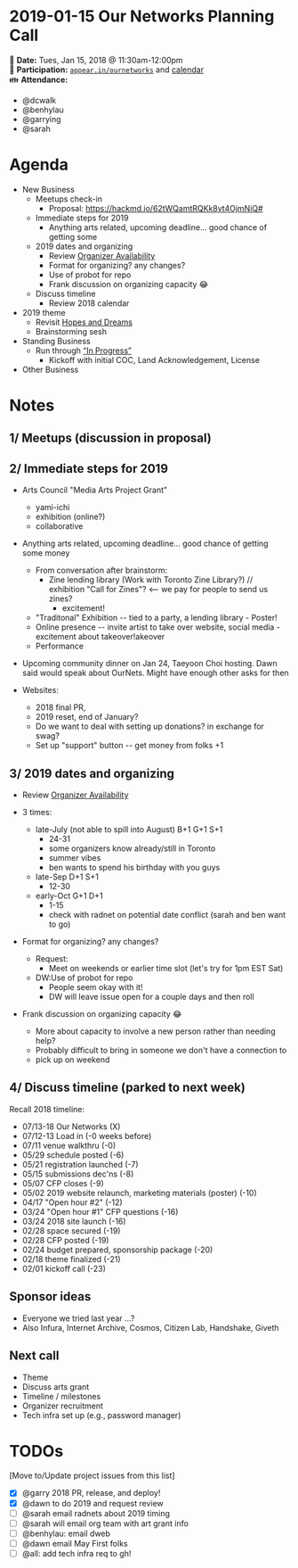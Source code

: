 # 2019-01-15 Our Networks Planning Call

:date: **Date:** Tues, Jan 15, 2018 @ 11:30am-12:00pm  
:raising_hand: **Participation:** [`appear.in/ournetworks`](https://appear.in/ournetworks) and [calendar](https://calendar.google.com/calendar/embed?src=aers7atolh0uurlfmkoki9kikg%40group.calendar.google.com&ctz=America%2FToronto)  
:family: **Attendance:**
- @dcwalk  
- @benhylau  
- @garrying  
- @sarah  

# Agenda

- New Business
  - Meetups check-in
      - Proposal: https://hackmd.io/62tWQamtRQKk8vt4OjmNiQ#
  - Immediate steps for 2019
      - Anything arts related, upcoming deadline... good chance of getting some
  - 2019 dates and organizing
    - Review [Organizer Availability](https://hackmd.io/NAHVnJD4So6YYv8Jnn0geg?view)
    - Format for organizing? any changes?
    - Use of probot for repo
    - Frank discussion on organizing capacity :joy:
  - Discuss timeline 
    - Review 2018 calendar
- 2019 theme
    - Revisit [Hopes and Dreams](https://hackmd.io/NAHVnJD4So6YYv8Jnn0geg?view)
    - Brainstorming sesh
- Standing Business
  - Run through [“In Progress”](https://github.com/ournetworks/2019/projects)
    - Kickoff with initial COC, Land Acknowledgement, License
- Other Business

# Notes

## 1/ Meetups (discussion in proposal)

## 2/ Immediate steps for 2019

- Arts Council "Media Arts Project Grant"
    - yami-ichi
    - exhibition (online?)
    - collaborative
- Anything arts related, upcoming deadline... good chance of getting some money
    - From conversation after brainstorm: 
        - Zine lending library (Work with Toronto Zine Library?) // exhibition "Call for Zines"? <-- we pay for people to send us zines?
            - excitement!
    - "Traditonal" Exhibition -- tied to a party, a lending library
            - Poster!
    - Online presence -- invite artist to take over website, social media
            - excitement about takeover!akeover
    - Performance

- Upcoming community dinner on Jan 24, Taeyoon Choi hosting. Dawn said would speak about OurNets. Might have enough other asks for then

- Websites:
    - 2018 final PR,
    - 2019 reset, end of January? 
    - Do we want to deal with setting up donations? in exchange for swag?
    - Set up "support" button -- get money from folks +1


## 3/ 2019 dates and organizing
    
- Review [Organizer Availability](https://hackmd.io/NAHVnJD4So6YYv8Jnn0geg?view)

- 3 times:
    - late-July (not able to spill into August) B+1 G+1 S+1
        - 24-31
        - some organizers know already/still in Toronto
        - summer vibes
        - ben wants to spend his birthday with you guys
    - late-Sep D+1 S+1
        - 12-30
    - early-Oct G+1 D+1
        - 1-15
        - check with radnet on potential date conflict (sarah and ben want to go)

- Format for organizing? any changes?
    - Request: 
      - Meet on weekends or earlier time slot (let's try for 1pm EST Sat)
    - DW:Use of probot for repo
        - People seem okay with it!
        - DW will leave issue open for a couple days and then roll
- Frank discussion on organizing capacity :joy:
    - More about capacity to involve a new person rather than needing help?
    - Probably difficult to bring in someone we don't have a connection to 
    - pick up on weekend

## 4/ Discuss timeline (parked to next week)

Recall 2018 timeline: 
- 07/13-18 Our Networks (X)
- 07/12-13 Load in (-0 weeks before)
- 07/11 venue walkthru (-0)
- 05/29 schedule posted (-6)
- 05/21 registration launched (-7)
- 05/15 submissions dec'ns (-8)
- 05/07 CFP closes (-9)
- 05/02 2019 website relaunch, marketing materials (poster) (-10)
- 04/17 "Open hour #2" (-12)
- 03/24 "Open hour #1" CFP questions (-16)
- 03/24 2018 site launch (-16)
- 02/28 space secured (-19)
- 02/28 CFP posted (-19)
- 02/24 budget prepared, sponsorship package (-20)
- 02/18 theme finalized (-21)
- 02/01 kickoff call (-23)

## Sponsor ideas

- Everyone we tried last year ...? 
- Also Infura, Internet Archive, Cosmos, Citizen Lab, Handshake, Giveth

## Next call

- Theme
- Discuss arts grant
- Timeline / milestones
- Organizer recruitment
- Tech infra set up (e.g., password manager)

# TODOs

[Move to/Update project issues from this list]

- [x] @garry 2018 PR, release, and deploy!
- [x] @dawn to do 2019 and request review
- [ ] @sarah email radnets about 2019 timing
- [ ] @sarah will email org team with art grant info
- [ ] @benhylau: email dweb
- [ ] @dawn email May First folks
- [ ] @all: add tech infra req to gh!
